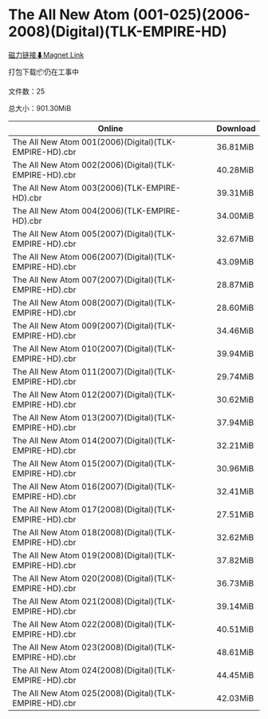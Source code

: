 # The All New Atom (001-025)(2006-2008)(Digital)(TLK-EMPIRE-HD)

[磁力链接⬇Magnet Link](magnet:?xt=urn:btih:349bdd9b2542ece4894ea0681896a5d5b5a80435&dn=The%20All%20New%20Atom%20%28001-025%29%282006-2008%29%28Digital%29%28TLK-EMPIRE-HD%29)

打包下载📦仍在工事中

文件数：25

总大小：901.30MiB

Online | Download
--- | ---
The All New Atom 001(2006)(Digital)(TLK-EMPIRE-HD).cbr | 36.81MiB
The All New Atom 002(2006)(Digital)(TLK-EMPIRE-HD).cbr | 40.28MiB
The All New Atom 003(2006)(TLK-EMPIRE-HD).cbr | 39.31MiB
The All New Atom 004(2006)(TLK-EMPIRE-HD).cbr | 34.00MiB
The All New Atom 005(2007)(Digital)(TLK-EMPIRE-HD).cbr | 32.67MiB
The All New Atom 006(2007)(Digital)(TLK-EMPIRE-HD).cbr | 43.09MiB
The All New Atom 007(2007)(Digital)(TLK-EMPIRE-HD).cbr | 28.87MiB
The All New Atom 008(2007)(Digital)(TLK-EMPIRE-HD).cbr | 28.60MiB
The All New Atom 009(2007)(Digital)(TLK-EMPIRE-HD).cbr | 34.46MiB
The All New Atom 010(2007)(Digital)(TLK-EMPIRE-HD).cbr | 39.94MiB
The All New Atom 011(2007)(Digital)(TLK-EMPIRE-HD).cbr | 29.74MiB
The All New Atom 012(2007)(Digital)(TLK-EMPIRE-HD).cbr | 30.62MiB
The All New Atom 013(2007)(Digital)(TLK-EMPIRE-HD).cbr | 37.94MiB
The All New Atom 014(2007)(Digital)(TLK-EMPIRE-HD).cbr | 32.21MiB
The All New Atom 015(2007)(Digital)(TLK-EMPIRE-HD).cbr | 30.96MiB
The All New Atom 016(2007)(Digital)(TLK-EMPIRE-HD).cbr | 32.41MiB
The All New Atom 017(2008)(Digital)(TLK-EMPIRE-HD).cbr | 27.51MiB
The All New Atom 018(2008)(Digital)(TLK-EMPIRE-HD).cbr | 32.62MiB
The All New Atom 019(2008)(Digital)(TLK-EMPIRE-HD).cbr | 37.82MiB
The All New Atom 020(2008)(Digital)(TLK-EMPIRE-HD).cbr | 36.73MiB
The All New Atom 021(2008)(Digital)(TLK-EMPIRE-HD).cbr | 39.14MiB
The All New Atom 022(2008)(Digital)(TLK-EMPIRE-HD).cbr | 40.51MiB
The All New Atom 023(2008)(Digital)(TLK-EMPIRE-HD).cbr | 48.61MiB
The All New Atom 024(2008)(Digital)(TLK-EMPIRE-HD).cbr | 44.45MiB
The All New Atom 025(2008)(Digital)(TLK-EMPIRE-HD).cbr | 42.03MiB